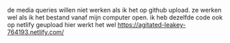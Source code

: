 de media queries willen niet werken als ik het op github upload. ze werken wel als ik het bestand vanaf mijn computer open.
ik heb dezelfde code ook op netlify geupload hier werkt het wel https://agitated-leakey-764193.netlify.com/
